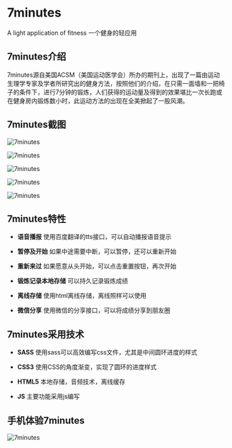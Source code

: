 7minutes
========

A light application of fitness 一个健身的轻应用

## 7minutes介绍

7minutes源自美国ACSM（美国运动医学会）所办的期刊上，出现了一篇由运动生理学专家及学者所研究出的健身方法，按照他们的介绍，在只需一面墙和一把椅子的条件下，进行7分钟的锻炼，人们获得的运动量及得到的效果堪比一次长跑或在健身房内锻炼数小时，此运动方法的出现在全美掀起了一股风潮。

## 7minutes截图
 
![7minutes](http://binggg.qiniudn.com/blog%E6%88%AA%E5%9B%BE%202014-10-03%2016.15.50.png)

![7minutes](http://binggg.qiniudn.com/blog%E6%88%AA%E5%9B%BE%202014-10-03%2016.15.56.png)

![7minutes](http://binggg.qiniudn.com/blog%E6%88%AA%E5%9B%BE%202014-10-03%2016.16.04.png)

![7minutes](http://binggg.qiniudn.com/blog%E6%88%AA%E5%9B%BE%202014-10-03%2016.18.29.png)

![7minutes](http://binggg.qiniudn.com/blog%E6%88%AA%E5%9B%BE%202014-10-03%2016.18.29.png)

## 7minutes特性

* **语音播报** 使用百度翻译的tts接口，可以自动播报语音提示
 
* **暂停及开始** 如果中途需要中断，可以暂停，还可以重新开始

* **重新来过** 如果愿意从头开始，可以点击重置按钮，再次开始

* **锻炼记录本地存储** 可以持久记录锻炼成绩

* **离线存储** 使用html离线存储，离线照样可以使用

* **微信分享** 使用微信的分享接口，可以将成绩分享到朋友圈

## 7minutes采用技术

* **SASS** 使用sass可以高效编写css文件，尤其是中间圆环进度的样式

* **CSS3** 使用CSS的角度渐变，实现了圆环的进度样式

* **HTML5** 本地存储，音频技术，离线缓存

* **JS** 主要功能采用js编写

## 手机体验7minutes

![7minutes](http://binggg.qiniudn.com/blogQQ%E6%88%AA%E5%9B%BE20141021161739.png)